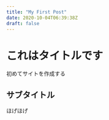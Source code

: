 ```yaml
---
title: "My First Post"
date: 2020-10-04T06:39:38Z
draft: false
---
```


# これはタイトルです
初めてサイトを作成する

## サブタイトル
ほげほげ